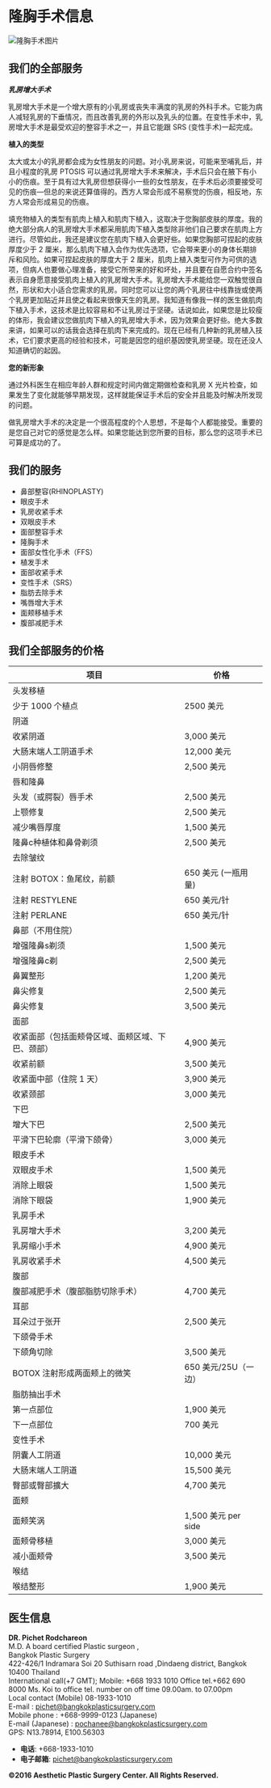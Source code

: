 # 隆胸手术信息

![隆胸手术图片](http://www.bangkokplasticsurgery.com/wp-content/uploads/2016/10/bangkok-plastic-logo.jpg)

## 我们的全部服务

_**乳房增大手术**_

乳房增大手术是一个增大原有的小乳房或丧失丰满度的乳房的外科手术。它能为病人减轻乳房的下垂情况，而且改善乳房的外形以及乳头的位置。在变性手术中，乳房增大手术是最受欢迎的整容手术之一，并且它能跟 SRS (变性手术)一起完成。

**植入的类型**

太大或太小的乳房都会成为女性朋友的问题。对小乳房来说，可能来至哺乳后，并且小程度的乳房 PTOSIS 可以通过乳房增大手术来解决，手术后只会在腋下有小小的伤痕。至于具有过大乳房但想获得小一些的女性朋友，在手术后必须要接受可见的伤痕—但总的来说还算值得的。西方人常会形成不易察觉的伤痕，相反地，东方人常会形成易见的伤痕。

填充物植入的类型有肌肉上植入和肌肉下植入，这取决于您胸部皮肤的厚度。我的绝大部分病人的乳房增大手术都采用肌肉下植入类型除非他们自己要求在肌肉上方进行。尽管如此，我还是建议您在肌肉下植入会更好些。如果您胸部可捏起的皮肤厚度少于 2 厘米，那么肌肉下植入会作为优先选项，它会带来更小的身体长期排斥和风险。如果可捏起皮肤的厚度大于 2 厘米，肌肉上植入类型可作为可供的选项，但病人也要做心理准备，接受它所带来的好和坏处，并且要在自愿合约中签名表示自身愿意接受肌肉上植入的乳房增大手术。乳房增大手术能给您一双触觉很自然，形状和大小适合您需求的乳房。同时您可以让您的两个乳房往中线靠拢或使两个乳房更加贴近并且使之看起来很像天生的乳房。我知道有像我一样的医生做肌肉下植入手术，这技术是比较容易和不让乳房过于坚硬。话说如此，如果您是比较瘦的体形，我会建议您做肌肉下植入的乳房增大手术，因为效果会更好些。绝大多数来讲，如果可以的话我会选择在肌肉下来完成的。现在已经有几种新的乳房植入技术，它们要求更高的经验和技术，可能是因您的组织基因使乳房坚硬。现在还没人知道确切的起因。

**您的新形象**

通过外科医生在相应年龄人群和规定时间内做定期做检查和乳房 X 光片检查，如果发生了变化就能够早期发现，这样就能保证手术后的安全并且能及时解决所发现的问题。

做乳房增大手术的决定是一个很高程度的个人思想，不是每个人都能接受。重要的是您自己对它的感觉是怎么样。如果您能达到您所要的目标，那么您的这项手术已可算是成功的了。

## 我们的服务

- 鼻部整容(RHINOPLASTY)
- 眼皮手术
- 乳房收紧手术
- 双眼皮手术
- 面部整容手术
- 隆胸手术
- 面部女性化手术（FFS）
- 植发手术
- 面部收紧手术
- 变性手术（SRS）
- 脂肪去除手术
- 嘴唇增大手术
- 面颊移植手术
- 腹部减肥手术

## 我们全部服务的价格

| 项目                   | 价格        |
|----------------------|-----------|
| 头发移植               |           |
| 少于 1000 个植点         | 2500 美元   |
| 阴道                   |           |
| 收紧阴道               | 3,000 美元  |
| 大肠末端人工阴道手术     | 12,000 美元 |
| 小阴唇修整              | 2,500 美元  |
| 唇和隆鼻               |           |
| 头发（或腭裂）唇手术     | 2,500 美元  |
| 上颚修复               | 2,500 美元  |
| 减少嘴唇厚度            | 1,500 美元  |
| 隆鼻c种植体和鼻骨剃须    | 2,500 美元  |
| 去除皱纹               |           |
| 注射 BOTOX：鱼尾纹，前额 | 650 美元 (一瓶用量) |
| 注射 RESTYLENE        | 650 美元/针 |
| 注射 PERLANE         | 650 美元/针 |
| 鼻部（不用住院）        |           |
| 增强隆鼻s剃须         | 1,500 美元  |
| 增强隆鼻c剃            | 2,500 美元  |
| 鼻翼整形               | 1,200 美元  |
| 鼻尖修复               | 2,500 美元  |
| 鼻尖修复               | 3,500 美元  |
| 面部                   |           |
| 收紧面部（包括面颊骨区域、面颊区域、下巴、颈部）| 4,900 美元  |
| 收紧前额               | 3,500 美元  |
| 收紧面中部（住院 1 天）   | 3,900 美元  |
| 收紧颈部               | 3,000 美元  |
| 下巴                   |           |
| 增大下巴               | 2,500 美元  |
| 平滑下巴轮廓（平滑下颌骨）| 3,000 美元  |
| 眼皮手术               |           |
| 双眼皮手术             | 1,500 美元  |
| 消除上眼袋             | 1,500 美元  |
| 消除下眼袋             | 1,900 美元  |
| 乳房手术               |           |
| 乳房增大手术           | 3,200 美元  |
| 乳房缩小手术           | 4,900 美元  |
| 乳房收紧手术           | 4,500 美元  |
| 腹部                   |           |
| 腹部减肥手术（腹部脂肪切除手术）| 4,700 美元  |
| 耳部                   |           |
| 耳朵过于张开           | 2,500 美元  |
| 下颌骨手术             |           |
| 下颌角切除             | 3,500 美元  |
| BOTOX 注射形成两面颊上的微笑 | 650 美元/25U（一边） |
| 脂肪抽出手术           |           |
| 第一点部位             | 1,900 美元  |
| 下一点部位             | 700 美元    |
| 变性手术               |           |
| 阴囊人工阴道           | 10,000 美元 |
| 大肠末端人工阴道       | 15,500 美元 |
| 臀部或臀部擴大         | 4,700 美元  |
| 面颊                   |           |
| 面颊笑涡               | 1,500 美元 per side |
| 面颊骨移植             | 3,000 美元  |
| 减小面颊骨             | 3,500 美元  |
| 喉结                   |           |
| 喉结整形               | 1,900 美元  |

## 医生信息

**DR. Pichet Rodchareon**  
M.D. A board certified Plastic surgeon ,  
Bangkok Plastic Surgery  
422-426/1 Indramara Soi 20 Suthisarn road ,Dindaeng district, Bangkok 10400 Thailand  
International call(+7 GMT); Mobile: +668 1933 1010 Office tel.+662 690 8000 Ms. Koi to office tel. number on off time 09.00am. to 07.00pm  
Local contact (Mobile) 08-1933-1010  
E-mail : [pichet@bangkokplasticsurgery.com](mailto:pichet@bangkokplasticsurgery.com)  
Mobile phone : +668-9999-0123 (Japanese)  
E-mail (Japanese) : [pochanee@bangkokplasticsurgery.com](mailto:pochanee@bangkokplasticsurgery.com)  
GPS: N13.78914, E100.56303  

- **电话**: +668-1933-1010  
- **电子邮箱**: [pichet@bangkokplasticsurgery.com](mailto:pichet@bangkokplasticsurgery.com)  

**©2016 Aesthetic Plastic Surgery Center. All Rights Reserved.**